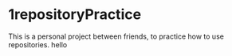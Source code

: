 # 1repositoryPractice
This is a personal project between friends, to practice how to use repositories.
hello
